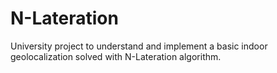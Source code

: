 # N-Lateration
University project to understand and implement a basic indoor geolocalization solved with N-Lateration algorithm.
